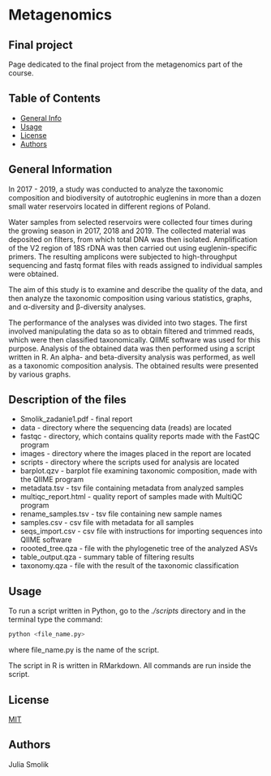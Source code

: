 # Metagenomics
## Final project

Page dedicated to the final project from the metagenomics part of the course. 

## Table of Contents
* [General Info](#general-information)
* [Usage](#usage)
* [License](#license)
* [Authors](#authors)

## General Information

In 2017 - 2019, a study was conducted to analyze the taxonomic composition and biodiversity of autotrophic euglenins in more than a dozen small water reservoirs located in different regions of Poland.

Water samples from selected reservoirs were collected four times during the growing season in 2017, 2018 and 2019. The collected material was deposited on filters, from which total DNA was then isolated. Amplification of the V2 region of 18S rDNA was then carried out using euglenin-specific primers. The resulting amplicons were subjected to high-throughput sequencing and fastq format files with reads assigned to individual samples were obtained.

The aim of this study is to examine and describe the quality of the data, and then analyze the taxonomic composition using various statistics, graphs, and α-diversity and β-diversity analyses.

The performance of the analyses was divided into two stages. The first involved manipulating the data so as to obtain filtered and trimmed reads, which were then classified taxonomically. QIIME software was used for this purpose. Analysis of the obtained data was then performed using a script written in R. An alpha- and beta-diversity analysis was performed, as well as a taxonomic composition analysis. The obtained results were presented by various graphs.

## Description of the files
* Smolik_zadanie1.pdf - final report
* data - directory where the sequencing data (reads) are located
* fastqc - directory, which contains quality reports made with the FastQC program
* images - directory where the images placed in the report are located
* scripts - directory where the scripts used for analysis are located
* barplot.qzv - barplot file examining taxonomic composition, made with the QIIME program
* metadata.tsv - tsv file containing metadata from analyzed samples
* multiqc_report.html - quality report of samples made with MultiQC program
* rename_samples.tsv - tsv file containing new sample names
* samples.csv - csv file with metadata for all samples
* seqs_import.csv - csv file with instructions for importing sequences into QIIME software
* roooted_tree.qza - file with the phylogenetic tree of the analyzed ASVs
* table_output.qza - summary table of filtering results
* taxonomy.qza - file with the result of the taxonomic classification


## Usage

To run a script written in Python, go to the <i>./scripts</i> directory and in the terminal type the command:

```python 
python <file_name.py> 
```

where file_name.py is the name of the script.

The script in R is written in RMarkdown. All commands are run inside the script.

## License
[MIT](https://choosealicense.com/licenses/mit/)

## Authors
Julia Smolik
